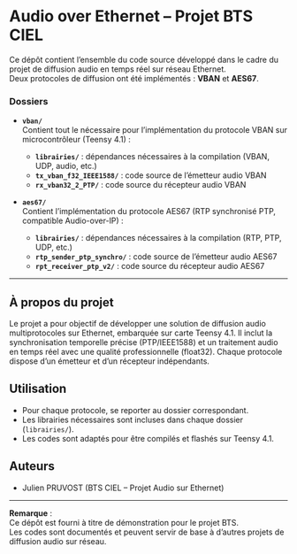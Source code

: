 # Audio over Ethernet – Projet BTS CIEL

Ce dépôt contient l’ensemble du code source développé dans le cadre du projet de diffusion audio en temps réel sur réseau Ethernet.  
Deux protocoles de diffusion ont été implémentés : **VBAN** et **AES67**.

### Dossiers

- **`vban/`**  
  Contient tout le nécessaire pour l’implémentation du protocole VBAN sur microcontrôleur (Teensy 4.1) :
    - **`librairies/`** : dépendances nécessaires à la compilation (VBAN, UDP, audio, etc.)
    - **`tx_vban_f32_IEEE1588/`** : code source de l’émetteur audio VBAN
    - **`rx_vban32_2_PTP/`** : code source du récepteur audio VBAN

- **`aes67/`**  
  Contient l’implémentation du protocole AES67 (RTP synchronisé PTP, compatible Audio-over-IP) :
    - **`librairies/`** : dépendances nécessaires à la compilation (RTP, PTP, UDP, etc.)
    - **`rtp_sender_ptp_synchro/`** : code source de l’émetteur audio AES67
    - **`rpt_receiver_ptp_v2/`** : code source du récepteur audio AES67

---

## À propos du projet

Le projet a pour objectif de développer une solution de diffusion audio multiprotocoles sur Ethernet, embarquée sur carte Teensy 4.1.
Il inclut la synchronisation temporelle précise (PTP/IEEE1588) et un traitement audio en temps réel avec une qualité professionnelle (float32).
Chaque protocole dispose d’un émetteur et d’un récepteur indépendants.

## Utilisation

- Pour chaque protocole, se reporter au dossier correspondant.
- Les librairies nécessaires sont incluses dans chaque dossier (`librairies/`).
- Les codes sont adaptés pour être compilés et flashés sur Teensy 4.1.

## Auteurs

- Julien PRUVOST (BTS CIEL – Projet Audio sur Ethernet)

---

**Remarque** :  
Ce dépôt est fourni à titre de démonstration pour le projet BTS.  
Les codes sont documentés et peuvent servir de base à d’autres projets de diffusion audio sur réseau.

